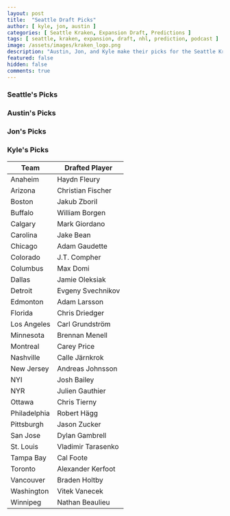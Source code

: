 ```yaml
---
layout: post
title:  "Seattle Draft Picks"
author: [ kyle, jon, austin ]
categories: [ Seattle Kraken, Expansion Draft, Predictions ]
tags: [ seattle, kraken, expansion, draft, nhl, prediction, podcast ]
image: /assets/images/kraken_logo.png
description: "Austin, Jon, and Kyle make their picks for the Seattle Kraken expansion draft. How much will Ron Francis agree with us?"
featured: false
hidden: false
comments: true
---
```


<div class="row">
  <div class="col-sm-12 col-md-6 col-lg-3">
    <h3>Seattle's Picks</h3>
  </div>
  
  <div class="col-sm-12 col-md-6 col-lg-3">
    <h3>Austin's Picks</h3>
  </div>

  <div class="col-sm-12 col-md-6 col-lg-3">
    <h3>Jon's Picks</h3>
  </div>

  <div class="col-sm-12 col-md-6 col-lg-3">
    <div class="row">
      <h3>Kyle's Picks</h3>
    </div>
    <div class="row">
      <!-- <iframe src="https://docs.google.com/spreadsheets/d/e/2PACX-1vRBTHAZ8VJG3FuP4tWjsPI2zwYvb1ahDuBsgGTksQLQEGolF8W2Mi7xZJmLO_4tVoYZjArqMUFC8HWE/pubhtml?widget=true&amp;headers=false" height="770"></iframe> -->
      <table class="table table-bordered table-hover table-condensed" style="font-size='80%'">
        <thead>
          <tr>
            <th title="Field #1">Team</th>
            <th title="Field #2">Drafted Player</th>
          </tr>
        </thead>
        <tbody>
          <tr>
            <td>Anaheim</td>
            <td>Haydn Fleury</td>
          </tr>
          <tr>
            <td>Arizona</td>
            <td>Christian Fischer</td>
          </tr>
          <tr>
            <td>Boston</td>
            <td>Jakub Zboril</td>
          </tr>
          <tr>
            <td>Buffalo</td>
            <td>William Borgen</td>
          </tr>
          <tr>
            <td>Calgary</td>
            <td>Mark Giordano</td>
          </tr>
          <tr>
            <td>Carolina</td>
            <td>Jake Bean</td>
          </tr>
          <tr>
            <td>Chicago</td>
            <td>Adam Gaudette</td>
          </tr>
          <tr>
            <td>Colorado</td><td>J.T. Compher</td>
          </tr>
          <tr>
            <td>Columbus</td>
            <td>Max Domi</td>
          </tr>
          <tr>
            <td>Dallas</td>
            <td>Jamie Oleksiak</td>
          </tr>
          <tr>
<td>Detroit</td>
<td>Evgeny Svechnikov</td>
</tr>
<tr>
<td>Edmonton</td>
<td>Adam Larsson</td>
</tr>
<tr>
<td>Florida</td>
<td>Chris Driedger</td>
</tr>
<tr>
<td>Los Angeles</td>
<td>Carl Grundström</td>
</tr>
<tr>
<td>Minnesota</td>
<td>Brennan Menell</td>
</tr>
<tr>
<td>Montreal</td>
<td>Carey Price</td>
</tr>
<tr>
<td>Nashville</td>
<td>Calle Järnkrok</td>
</tr>
<tr>
<td>New Jersey</td>
<td>Andreas Johnsson</td>
</tr>
<tr>
<td>NYI</td>
<td>Josh Bailey</td>
</tr>
<tr>
<td>NYR</td>
<td>Julien Gauthier</td>
</tr>
<tr>
<td>Ottawa</td>
<td>Chris Tierny</td>
</tr>
<tr>
<td>Philadelphia</td>
<td>Robert Hägg</td>
</tr>
<tr>
<td>Pittsburgh</td>
<td>Jason Zucker</td>
</tr>
<tr>
<td>San Jose</td>
<td>Dylan Gambrell</td>
</tr>
<tr>
<td>St. Louis</td>
<td>Vladimir Tarasenko</td>
</tr>
<tr>
<td>Tampa Bay</td>
<td>Cal Foote</td>
</tr>
<tr>
<td>Toronto</td>
<td>Alexander Kerfoot</td>
</tr>
<tr>
            <td>Vancouver</td>
            <td>Braden Holtby</td>
          </tr>
          <tr>
            <td>Washington</td>
            <td>Vitek Vanecek</td>
          </tr>
          <tr>
            <td>Winnipeg</td>
            <td>Nathan Beaulieu</td>
          </tr>
        </tbody>
      </table>
    </div>
  </div>
</div>
